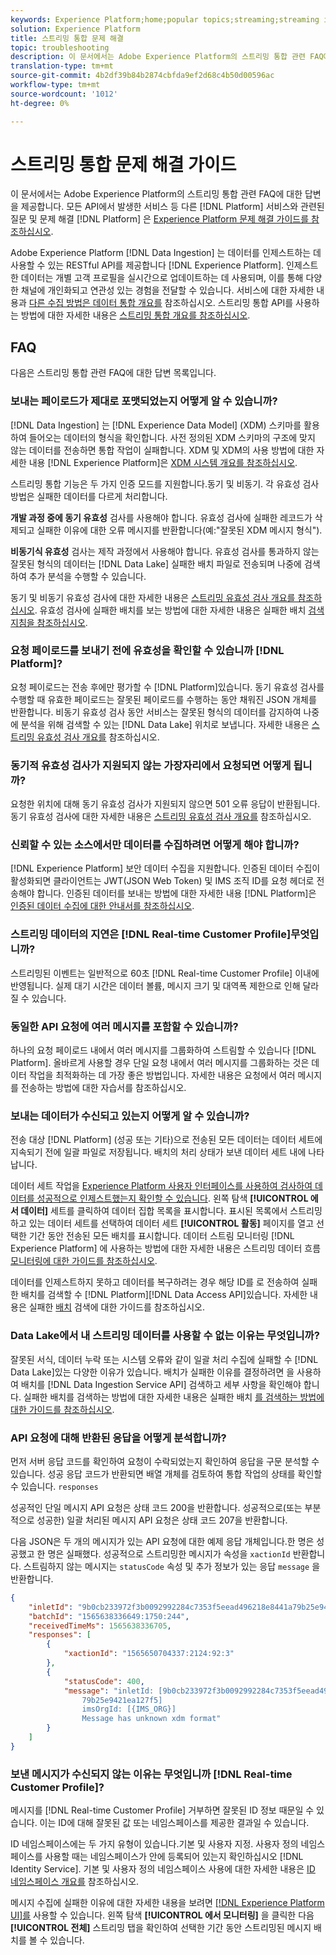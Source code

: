 ```yaml
---
keywords: Experience Platform;home;popular topics;streaming;streaming ingestion;troubleshooting;streaming ingestion troubleshooting;streaming ingestion faq;faq;
solution: Experience Platform
title: 스트리밍 통합 문제 해결
topic: troubleshooting
description: 이 문서에서는 Adobe Experience Platform의 스트리밍 통합 관련 FAQ에 대한 답변을 제공합니다.
translation-type: tm+mt
source-git-commit: 4b2df39b84b2874cbfda9ef2d68c4b50d00596ac
workflow-type: tm+mt
source-wordcount: '1012'
ht-degree: 0%

---
```



# 스트리밍 통합 문제 해결 가이드

이 문서에서는 Adobe Experience Platform의 스트리밍 통합 관련 FAQ에 대한 답변을 제공합니다. 모든 API에서 발생한 서비스 등 다른 [!DNL Platform] 서비스와 관련된 질문 및 문제 해결 [!DNL Platform] 은 [Experience Platform 문제 해결 가이드를 참조하십시오](../../landing/troubleshooting.md).

Adobe Experience Platform [!DNL Data Ingestion] 는 데이터를 인제스트하는 데 사용할 수 있는 RESTful API를 제공합니다 [!DNL Experience Platform]. 인제스트한 데이터는 개별 고객 프로필을 실시간으로 업데이트하는 데 사용되며, 이를 통해 다양한 채널에 개인화되고 연관성 있는 경험을 전달할 수 있습니다. 서비스에 대한 자세한 내용과 [다른 수집 방법은 데이터 통합 개요를](../home.md) 참조하십시오. 스트리밍 통합 API를 사용하는 방법에 대한 자세한 내용은 [스트리밍 통합 개요를 참조하십시오](../streaming-ingestion/overview.md).

## FAQ

다음은 스트리밍 통합 관련 FAQ에 대한 답변 목록입니다.

### 보내는 페이로드가 제대로 포맷되었는지 어떻게 알 수 있습니까?

[!DNL Data Ingestion] 는 [!DNL Experience Data Model] (XDM) 스키마를 활용하여 들어오는 데이터의 형식을 확인합니다. 사전 정의된 XDM 스키마의 구조에 맞지 않는 데이터를 전송하면 통합 작업이 실패합니다. XDM 및 XDM의 사용 방법에 대한 자세한 내용 [!DNL Experience Platform]은 [XDM 시스템 개요를 참조하십시오](../../xdm/home.md).

스트리밍 통합 기능은 두 가지 인증 모드를 지원합니다.동기 및 비동기. 각 유효성 검사 방법은 실패한 데이터를 다르게 처리합니다.

**개발 과정 중에 동기 유효성** 검사를 사용해야 합니다. 유효성 검사에 실패한 레코드가 삭제되고 실패한 이유에 대한 오류 메시지를 반환합니다(예:&quot;잘못된 XDM 메시지 형식&quot;).

**비동기식 유효성** 검사는 제작 과정에서 사용해야 합니다. 유효성 검사를 통과하지 않는 잘못된 형식의 데이터는 [!DNL Data Lake] 실패한 배치 파일로 전송되며 나중에 검색하여 추가 분석을 수행할 수 있습니다.

동기 및 비동기 유효성 검사에 대한 자세한 내용은 [스트리밍 유효성 검사 개요를 참조하십시오](../quality/streaming-validation.md). 유효성 검사에 실패한 배치를 보는 방법에 대한 자세한 내용은 실패한 배치 [검색 지침을 참조하십시오](../quality/retrieve-failed-batches.md).

### 요청 페이로드를 보내기 전에 유효성을 확인할 수 있습니까 [!DNL Platform]?

요청 페이로드는 전송 후에만 평가할 수 [!DNL Platform]있습니다. 동기 유효성 검사를 수행할 때 유효한 페이로드는 잘못된 페이로드를 수행하는 동안 채워진 JSON 개체를 반환합니다. 비동기 유효성 검사 동안 서비스는 잘못된 형식의 데이터를 감지하여 나중에 분석을 위해 검색할 수 있는 [!DNL Data Lake] 위치로 보냅니다. 자세한 내용은 [스트리밍 유효성 검사 개요를](../quality/streaming-validation.md) 참조하십시오.

### 동기적 유효성 검사가 지원되지 않는 가장자리에서 요청되면 어떻게 됩니까?

요청한 위치에 대해 동기 유효성 검사가 지원되지 않으면 501 오류 응답이 반환됩니다. 동기 유효성 검사에 대한 자세한 내용은 [스트리밍 유효성 검사 개요를](../quality/streaming-validation.md) 참조하십시오.

### 신뢰할 수 있는 소스에서만 데이터를 수집하려면 어떻게 해야 합니까?

[!DNL Experience Platform] 보안 데이터 수집을 지원합니다. 인증된 데이터 수집이 활성화되면 클라이언트는 JWT(JSON Web Token) 및 IMS 조직 ID를 요청 헤더로 전송해야 합니다. 인증된 데이터를 보내는 방법에 대한 자세한 내용 [!DNL Platform]은 [인증된 데이터 수집에 대한 안내서를 참조하십시오](../tutorials/create-authenticated-streaming-connection.md).

### 스트리밍 데이터의 지연은 [!DNL Real-time Customer Profile]무엇입니까?

스트리밍된 이벤트는 일반적으로 60초 [!DNL Real-time Customer Profile] 이내에 반영됩니다. 실제 대기 시간은 데이터 볼륨, 메시지 크기 및 대역폭 제한으로 인해 달라질 수 있습니다.

### 동일한 API 요청에 여러 메시지를 포함할 수 있습니까?

하나의 요청 페이로드 내에서 여러 메시지를 그룹화하여 스트림할 수 있습니다 [!DNL Platform]. 올바르게 사용할 경우 단일 요청 내에서 여러 메시지를 그룹화하는 것은 데이터 작업을 최적화하는 데 가장 좋은 방법입니다. 자세한 내용은 요청에서 [](../tutorials/streaming-multiple-messages.md) 여러 메시지를 전송하는 방법에 대한 자습서를 참조하십시오.

### 보내는 데이터가 수신되고 있는지 어떻게 알 수 있습니까?

전송 대상 [!DNL Platform] (성공 또는 기타)으로 전송된 모든 데이터는 데이터 세트에 지속되기 전에 일괄 파일로 저장됩니다. 배치의 처리 상태가 보낸 데이터 세트 내에 나타납니다.

데이터 세트 작업을 [Experience Platform 사용자 인터페이스를 사용하여 검사하여 데이터를 성공적으로 인제스트했는지 확인할 수 있습니다](https://platform.adobe.com). 왼쪽 탐색 **[!UICONTROL 에서 데이터]** 세트를 클릭하여 데이터 집합 목록을 표시합니다. 표시된 목록에서 스트리밍하고 있는 데이터 세트를 선택하여 데이터 세트 **[!UICONTROL 활동]** 페이지를 열고 선택한 기간 동안 전송된 모든 배치를 표시합니다. 데이터 스트림 모니터링 [!DNL Experience Platform] 에 사용하는 방법에 대한 자세한 내용은 스트리밍 데이터 흐름 [모니터링에 대한 가이드를 참조하십시오](../quality/monitor-data-flows.md).

데이터를 인제스트하지 못하고 데이터를 복구하려는 경우 해당 ID를 로 전송하여 실패한 배치를 검색할 수 [!DNL Platform][!DNL Data Access API]있습니다. 자세한 내용은 실패한 [배치](../quality/retrieve-failed-batches.md) 검색에 대한 가이드를 참조하십시오.

### Data Lake에서 내 스트리밍 데이터를 사용할 수 없는 이유는 무엇입니까?

잘못된 서식, 데이터 누락 또는 시스템 오류와 같이 일괄 처리 수집에 실패할 수 [!DNL Data Lake]있는 다양한 이유가 있습니다. 배치가 실패한 이유를 결정하려면 을 사용하여 배치를 [!DNL Data Ingestion Service API] 검색하고 세부 사항을 확인해야 합니다. 실패한 배치를 검색하는 방법에 대한 자세한 내용은 실패한 배치 [를 검색하는 방법에 대한 가이드를 참조하십시오](../quality/retrieve-failed-batches.md).

### API 요청에 대해 반환된 응답을 어떻게 분석합니까?

먼저 서버 응답 코드를 확인하여 요청이 수락되었는지 확인하여 응답을 구문 분석할 수 있습니다. 성공 응답 코드가 반환되면 배열 개체를 검토하여 통합 작업의 상태를 확인할 수 있습니다. `responses`

성공적인 단일 메시지 API 요청은 상태 코드 200을 반환합니다. 성공적으로(또는 부분적으로 성공한) 일괄 처리된 메시지 API 요청은 상태 코드 207을 반환합니다.

다음 JSON은 두 개의 메시지가 있는 API 요청에 대한 예제 응답 개체입니다.한 명은 성공했고 한 명은 실패했다. 성공적으로 스트리밍한 메시지가 속성을 `xactionId` 반환합니다. 스트림하지 않는 메시지는 `statusCode` 속성 및 추가 정보가 있는 응답 `message` 을 반환합니다.

```JSON
{
    "inletId": "9b0cb233972f3b0092992284c7353f5eead496218e8441a79b25e9421ea127f5",
    "batchId": "1565638336649:1750:244",
    "receivedTimeMs": 1565638336705,
    "responses": [
        {
            "xactionId": "1565650704337:2124:92:3"
        },
        {
            "statusCode": 400,
            "message": "inletId: [9b0cb233972f3b0092992284c7353f5eead496218e8441a
                79b25e9421ea127f5] 
                imsOrgId: [{IMS_ORG}] 
                Message has unknown xdm format"
        }
    ]
}
```

### 보낸 메시지가 수신되지 않는 이유는 무엇입니까 [!DNL Real-time Customer Profile]?

메시지를 [!DNL Real-time Customer Profile] 거부하면 잘못된 ID 정보 때문일 수 있습니다. 이는 ID에 대해 잘못된 값 또는 네임스페이스를 제공한 결과일 수 있습니다.

ID 네임스페이스에는 두 가지 유형이 있습니다.기본 및 사용자 지정. 사용자 정의 네임스페이스를 사용할 때는 네임스페이스가 안에 등록되어 있는지 확인하십시오 [!DNL Identity Service]. 기본 및 사용자 정의 네임스페이스 사용에 대한 자세한 내용은 [ID 네임스페이스 개요를](../../identity-service/namespaces.md) 참조하십시오.

메시지 수집에 실패한 이유에 대한 자세한 내용을 보려면 [[!DNL Experience Platform UI]를](https://platform.adobe.com) 사용할 수 있습니다. 왼쪽 탐색 **[!UICONTROL 에서 모니터링]** 을 클릭한 다음 **[!UICONTROL 전체]** 스트리밍 탭을 확인하여 선택한 기간 동안 스트리밍된 메시지 배치를 볼 수 있습니다.
